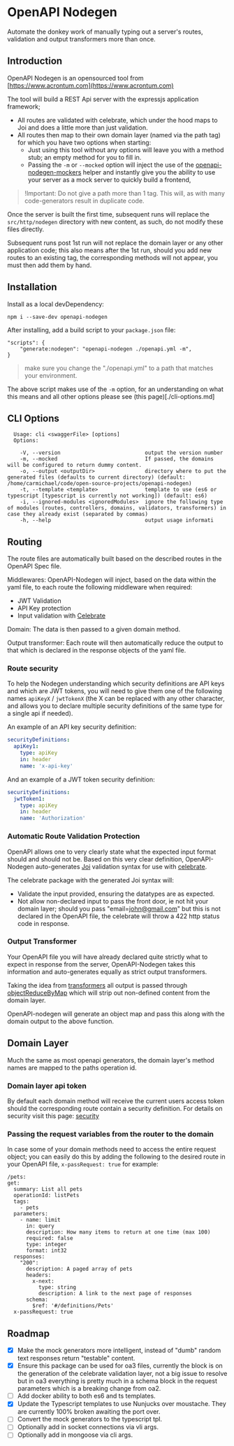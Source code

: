 # OpenAPI Nodegen

Automate the donkey work of manually typing out a server's routes, validation and output transformers more than once.

## Introduction

OpenAPI Nodegen is an opensourced tool from [https://www.acrontum.com](https://www.acrontum.com)

The tool will build a REST Api server with the expressjs application framework;
- All routes are validated with celebrate, which under the hood maps to Joi and does a little more than just validation.
- All routes then map to their own domain layer (named via the path tag) for which you have two options when starting:
  -  Just using this tool without any options will leave you with a method stub; an empty method for you to fill in.
  -  Passing the `-m` or `--mocked` option will inject the use of the [openapi-nodegen-mockers](https://www.npmjs.com/package/openapi-nodegen-mockers) helper and instantly give you the ability to use your server as a mock server to quickly build a frontend,

> !Important: Do not give a path more than 1 tag. This will, as with many code-generators result in duplicate code.
  
Once the server is built the first time, subsequent runs will replace the `src/http/nodegen` directory with new content, as such, do not modify these files directly.

Subsequent runs post 1st run will not replace the domain layer or any other application code; this also means after the 1st run, should you add new routes to an existing tag, the corresponding methods will not appear, you must then add them by hand.

## Installation
Install as a local devDependency:
```
npm i --save-dev openapi-nodegen
```

After installing, add a build script to your `package.json` file:
```
"scripts": {
    "generate:nodegen": "openapi-nodegen ./openapi.yml -m",
}
```

> make sure you change the "./openapi.yml" to a path that matches your environment.

The above script makes use of the `-m` option, for an understanding on what this means and all other options please see (this page)[./cli-options.md]

## CLI Options
```
  Usage: cli <swaggerFile> [options] 
  Options:

    -V, --version                           output the version number
    -m, --mocked                            If passed, the domains will be configured to return dummy content.
    -o, --output <outputDir>                directory where to put the generated files (defaults to current directory) (default: /home/carmichael/code/open-source-projects/openapi-nodegen)
    -t, --template <template>               template to use (es6 or typescript [typescript is currently not working]) (default: es6)
    -i, --ignored-modules <ignoredModules>  ignore the following type of modules (routes, controllers, domains, validators, transformers) in case they already exist (separated by commas)
    -h, --help                              output usage informati
```

## Routing
The route files are automatically built based on the described routes in the OpenAPI Spec file.

Middlewares: OpenAPI-Nodegen will inject, based on the data within the yaml file, to each route the following middleware when required:
- JWT Validation
- API Key protection
- Input validation with [Celebrate](https://www.npmjs.com/package/celebrate)

Domain: The data is then passed to a given domain method.

Output transformer: Each route will then automatically reduce the output to that which is declared in the response objects of the yaml file.

### Route security
To help the Nodegen understanding which security definitions are API keys and which are JWT tokens, you will need to give them one of the following names `apiKeyX` / `jwtTokenX` (the X can be replaced with any other character, and allows you to declare multiple security definitions of the same type for a single api if needed).

An example of an API key security definition:
```yaml
securityDefinitions:
  apiKey1:
    type: apiKey
    in: header
    name: 'x-api-key'
```

And an example of a JWT token security definition:
```yaml
securityDefinitions:
  jwtToken1:
    type: apiKey
    in: header
    name: 'Authorization'
```

### Automatic Route Validation Protection
OpenAPI allows one to very clearly state what the expected input format should and should not be. Based on this very clear definition, OpenAPI-Nodegen auto-generates [Joi](https://github.com/hapijs/joi) validation syntax for use with [celebrate](https://www.npmjs.com/package/celebrate).

The celebrate package with the generated Joi syntax will:
- Validate the input provided, ensuring the datatypes are as expected.
- Not allow non-declared input to pass the front door, ie not hit your domain layer; should you pass "email=john@gmail.com" but this is not declared in the OpenAPI file, the celebrate will throw a 422 http status code in response.

### Output Transformer
Your OpenAPI file you will have already declared quite strictly what to expect in response from the server, OpenAPI-Nodegen takes this information and auto-generates equally as strict output transformers.

Taking the idea from [transformers](https://fractal.thephpleague.com/transformers/) all output is passed through [objectReduceByMap](https://www.npmjs.com/package/object-reduce-by-map) which will strip out non-defined content from the domain layer.

OpenAPI-nodegen will generate an object map and pass this along with the domain output to the above function. 


## Domain Layer
Much the same as most openapi generators, the domain layer's method names are mapped to the paths operation id.

### Domain layer api token
By default each domain method will receive the current users access token should the corresponding route contain a security definition. For details on security visit this page: [security](./security-definitions.md)

### Passing the request variables from the router to the domain
In case some of your domain methods need to access the entire request object; you can easily do this by adding the following to the desired route in your OpenAPI file, `x-passRequest: true` for example:

```
/pets:
get:
  summary: List all pets
  operationId: listPets
  tags:
    - pets
  parameters:
    - name: limit
      in: query
      description: How many items to return at one time (max 100)
      required: false
      type: integer
      format: int32
  responses:
    "200":
      description: A paged array of pets
      headers:
        x-next:
          type: string
          description: A link to the next page of responses
      schema:
        $ref: '#/definitions/Pets'
  x-passRequest: true        
```


## Roadmap
- [x] Make the mock generators more intelligent, instead of "dumb" random text responses return "testable" content.
- [x] Ensure this package can be used for oa3 files, currently the block is on the generation of the celebrate validation layer, not a big issue to resolve but in oa3 everything is pretty much in a schema block in the request parameters which is a breaking change from oa2.
- [ ] Add docker ability to both es6 and ts templates.
- [x] Update the Typescript templates to use Nunjucks over moustache. They are currently 100% broken awaiting the port over.
- [ ] Convert the mock generators to the typescript tpl.
- [ ] Optionally add in socket connections via vli args.
- [ ] Optionally add in mongoose via cli args.
